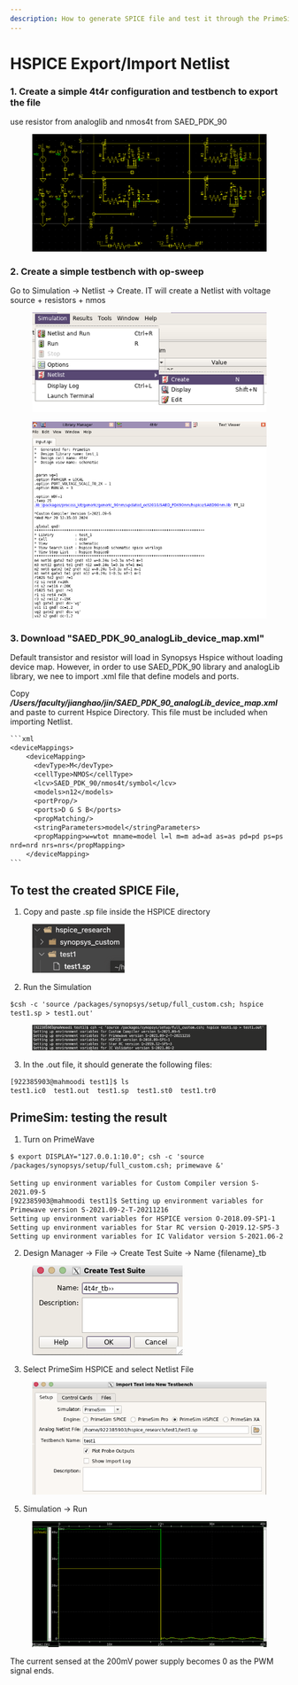 ```yaml
---
description: How to generate SPICE file and test it through the PrimeSim
---
```


# HSPICE Export/Import Netlist

### 1. Create a simple 4t4r configuration and testbench to export the file&#x20;

use resistor from analoglib and nmos4t from SAED\_PDK\_90

<figure><img src="../.gitbook/assets/image (1) (1) (1) (1) (1) (1) (1) (1).png" alt=""><figcaption></figcaption></figure>

### 2. Create a simple testbench with op-sweep

Go to Simulation -> Netlist -> Create. IT will create a Netlist with voltage source + resistors + nmos

<figure><img src="../.gitbook/assets/image (2) (1) (1) (1).png" alt=""><figcaption></figcaption></figure>

<figure><img src="../.gitbook/assets/image (3) (1) (1) (1).png" alt=""><figcaption></figcaption></figure>



### 3. Download "SAED\_PDK\_90\_analogLib\_device\_map.xml"

Default transistor and resistor will load in Synopsys Hspice without loading device map. However, in order to use SAED\_PDK\_90 library and analogLib library, we nee to import .xml file that define models and ports.&#x20;



Copy _**/Users/faculty/jianghao/jin/SAED\_PDK\_90\_analogLib\_device\_map.xml**_ and paste to current Hspice Directory. This file must be included when importing Netlist.&#x20;

````
```xml
<deviceMappings>
    <deviceMapping>
      <devType>M</devType>
      <cellType>NMOS</cellType>
      <lcv>SAED_PDK_90/nmos4t/symbol</lcv>
      <models>n12</models>
      <portProp/>
      <ports>D G S B</ports>
      <propMatching/>
      <stringParameters>model</stringParameters>
      <propMapping>w=wtot mname=model l=l m=m ad=ad as=as pd=pd ps=ps nrd=nrd nrs=nrs</propMapping>
    </deviceMapping>
```
````

## To test the created SPICE File,

1. Copy and paste .sp file inside the HSPICE directory&#x20;

<figure><img src="../.gitbook/assets/Screenshot 2024-04-23 at 1.36.28 PM.png" alt=""><figcaption></figcaption></figure>

2. Run the Simulation&#x20;

```
$csh -c 'source /packages/synopsys/setup/full_custom.csh; hspice test1.sp > test1.out'
```

<figure><img src="../.gitbook/assets/image (1) (1) (1) (1) (1).png" alt=""><figcaption></figcaption></figure>

3. In the .out file, it should generate the following files:

```
[922385903@mahmoodi test1]$ ls 
test1.ic0  test1.out  test1.sp  test1.st0  test1.tr0
```

## PrimeSim: testing the result

1. Turn on PrimeWave&#x20;

```
$ export DISPLAY="127.0.0.1:10.0"; csh -c 'source /packages/synopsys/setup/full_custom.csh; primewave &'

Setting up environment variables for Custom Compiler version S-2021.09-5
[922385903@mahmoodi test1]$ Setting up environment variables for Primewave version S-2021.09-2-T-20211216
Setting up environment variables for HSPICE version O-2018.09-SP1-1
Setting up environment variables for Star RC version Q-2019.12-SP5-3
Setting up environment variables for IC Validator version S-2021.06-2
```

2. Design Manager -> File -> Create Test Suite -> Name {filename}\_tb

<figure><img src="../.gitbook/assets/image (2) (1) (1).png" alt=""><figcaption></figcaption></figure>

3. Select PrimeSim HSPICE and select Netlist File&#x20;

<figure><img src="../.gitbook/assets/image (3) (1) (1).png" alt=""><figcaption></figcaption></figure>

5. Simulation -> Run&#x20;

<figure><img src="../.gitbook/assets/image (4) (1) (1).png" alt=""><figcaption></figcaption></figure>

&#x20;The current sensed at the 200mV power supply becomes 0 as the PWM signal ends.&#x20;

